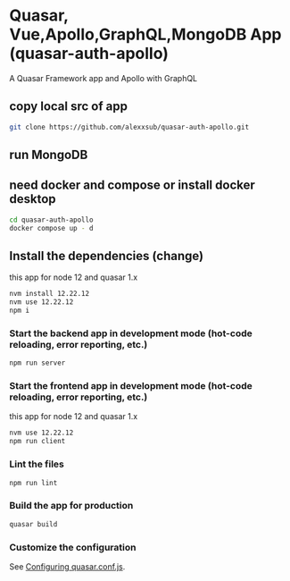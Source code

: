 # Quasar, Vue,Apollo,GraphQL,MongoDB App (quasar-auth-apollo)

A Quasar Framework app and Apollo with GraphQL

## copy local src of app
```bash
git clone https://github.com/alexxsub/quasar-auth-apollo.git
```

## run MongoDB
## need docker and compose or install docker desktop
```bash
cd quasar-auth-apollo
docker compose up - d
```

## Install the dependencies (change)
this app for node 12 and quasar 1.x
```bash
nvm install 12.22.12
nvm use 12.22.12
npm i
```
### Start the backend app in development mode (hot-code reloading, error reporting, etc.)
```bash
npm run server
```
### Start the frontend app in development mode (hot-code reloading, error reporting, etc.)
this app for node 12 and quasar 1.x
```bash
nvm use 12.22.12
npm run client
```

### Lint the files
```bash
npm run lint
```

### Build the app for production
```bash
quasar build
```

### Customize the configuration
See [Configuring quasar.conf.js](https://quasar.dev/quasar-cli/quasar-conf-js).

